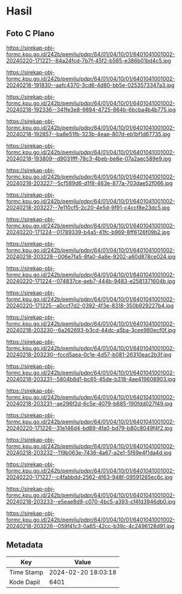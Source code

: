 # Hasil

## Foto C Plano

https://sirekap-obj-formc.kpu.go.id/242b/pemilu/pdpr/64/01/04/10/01/6401041001002-20240220-171221--84a24fcd-7b7f-45f2-b565-e386b01bd4c5.jpg

https://sirekap-obj-formc.kpu.go.id/242b/pemilu/pdpr/64/01/04/10/01/6401041001002-20240218-191830--aafc4370-3cd6-4d80-bb5e-0253573347a3.jpg

https://sirekap-obj-formc.kpu.go.id/242b/pemilu/pdpr/64/01/04/10/01/6401041001002-20240218-192336--341fe3e8-9894-4725-864b-6bcba4b4b775.jpg

https://sirekap-obj-formc.kpu.go.id/242b/pemilu/pdpr/64/01/04/10/01/6401041001002-20240218-192857--ba8e51fb-323b-4eae-807d-eb1bf1d67735.jpg

https://sirekap-obj-formc.kpu.go.id/242b/pemilu/pdpr/64/01/04/10/01/6401041001002-20240218-193809--d9031fff-78c3-4beb-be8e-07a2aec589e9.jpg

https://sirekap-obj-formc.kpu.go.id/242b/pemilu/pdpr/64/01/04/10/01/6401041001002-20240218-203227--5cf589d6-d1f8-463e-877a-703dae52f066.jpg

https://sirekap-obj-formc.kpu.go.id/242b/pemilu/pdpr/64/01/04/10/01/6401041001002-20240218-203227--7e110cf5-2c20-4e5d-9f91-c4ccf8e23dc5.jpg

https://sirekap-obj-formc.kpu.go.id/242b/pemilu/pdpr/64/01/04/10/01/6401041001002-20240220-171224--01789339-b4a5-41fc-b969-8ff6126f09b2.jpg

https://sirekap-obj-formc.kpu.go.id/242b/pemilu/pdpr/64/01/04/10/01/6401041001002-20240218-203228--006e7fa5-8fa0-4a8e-9202-a60d878ce024.jpg

https://sirekap-obj-formc.kpu.go.id/242b/pemilu/pdpr/64/01/04/10/01/6401041001002-20240220-171224--074837ce-aeb7-444b-9483-e2581371604b.jpg

https://sirekap-obj-formc.kpu.go.id/242b/pemilu/pdpr/64/01/04/10/01/6401041001002-20240220-171225--a0ccf7d2-0392-4f3e-8318-350b929227b4.jpg

https://sirekap-obj-formc.kpu.go.id/242b/pemilu/pdpr/64/01/04/10/01/6401041001002-20240218-203230--6a262693-b3cd-44dc-a5ba-3cee980ecf0f.jpg

https://sirekap-obj-formc.kpu.go.id/242b/pemilu/pdpr/64/01/04/10/01/6401041001002-20240218-203230--fccd5aea-0c1e-4d57-b081-26310eac2b3f.jpg

https://sirekap-obj-formc.kpu.go.id/242b/pemilu/pdpr/64/01/04/10/01/6401041001002-20240218-203231--5804b8d1-bc65-45de-b318-4ae419608903.jpg

https://sirekap-obj-formc.kpu.go.id/242b/pemilu/pdpr/64/01/04/10/01/6401041001002-20240218-203231--ae296f2d-6c5e-4079-b685-190fdd027f49.jpg

https://sirekap-obj-formc.kpu.go.id/242b/pemilu/pdpr/64/01/04/10/01/6401041001002-20240220-171226--31e146d4-bd89-4fa0-bd79-b80c8049f4f2.jpg

https://sirekap-obj-formc.kpu.go.id/242b/pemilu/pdpr/64/01/04/10/01/6401041001002-20240218-203232--119b063e-7436-4a67-a2e1-5f69e4f1da4d.jpg

https://sirekap-obj-formc.kpu.go.id/242b/pemilu/pdpr/64/01/04/10/01/6401041001002-20240220-171227--c4fabbdd-2562-4f63-948f-09591265ec6c.jpg

https://sirekap-obj-formc.kpu.go.id/242b/pemilu/pdpr/64/01/04/10/01/6401041001002-20240218-203233--e5eae8d9-c070-4bc5-a393-cf4fd3946db0.jpg

https://sirekap-obj-formc.kpu.go.id/242b/pemilu/pdpr/64/01/04/10/01/6401041001002-20240218-203226--059f41c3-0a65-42cc-b39c-4c2496128d91.jpg


## Metadata

| Key        | Value               |
| ---------- | ------------------- |
| Time Stamp | 2024-02-20 18:03:18 |
| Kode Dapil | 6401                |



